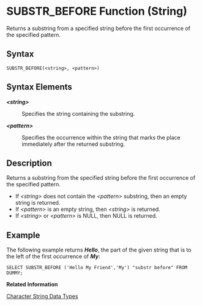 <!-- loio20e8174b751910149796bd4aad28bdca -->

# SUBSTR\_BEFORE Function \(String\)

Returns a substring from a specified string before the first occurrence of the specified pattern.



<a name="loio20e8174b751910149796bd4aad28bdca__sql_function_substr_before_1sql_function_substr_before_syntax"/>

## Syntax

```
SUBSTR_BEFORE(<string>, <pattern>)
```



## Syntax Elements


<dl>
<dt><b>

*<string\>*

</b></dt>
<dd>

Specifies the string containing the substring.



</dd><dt><b>

*<pattern\>*

</b></dt>
<dd>

Specifies the occurrence within the string that marks the place immediately after the returned substring.



</dd>
</dl>



<a name="loio20e8174b751910149796bd4aad28bdca__sql_function_substr_before_1sql_function_substr_before_description"/>

## Description

Returns a substring from the specified string before the first occurrence of the specified pattern.

-   If *<string\>* does not contain the *<pattern\>* substring, then an empty string is returned.
-   If *<pattern\>* is an empty string, then *<string\>* is returned.
-   If *<string\>* or *<pattern\>* is NULL, then NULL is returned.



<a name="loio20e8174b751910149796bd4aad28bdca__sql_function_substr_before_1sql_function_substr_before_examples"/>

## Example

The following example returns ***Hello***, the part of the given string that is to the left of the first occurrence of ***My***:

```
SELECT SUBSTR_BEFORE ('Hello My Friend','My') "substr before" FROM DUMMY;
```

**Related Information**  


[Character String Data Types](../character-string-data-types-a33f788.md "Character string data types are used to store values that contain character strings.")


